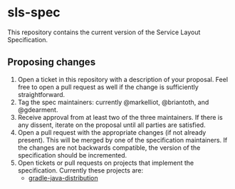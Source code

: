 # sls-spec

This repository contains the current version of the Service Layout Specification.

## Proposing changes

  1.  Open a ticket in this repository with a description of your proposal.  Feel
      free to open a pull request as well if the change is sufficiently straightforward.
  2.  Tag the spec maintainers: currently @markelliot, @briantoth, and @gdearment.
  3.  Receive approval from at least two of the three maintainers.  If there is any
      dissent, iterate on the proposal until all parties are satisfied.
  4.  Open a pull request with the appropriate changes (if not already present).  This
      will be merged by one of the specification maintainers.  If the changes
      are not backwards compatible, the version of the specification should be incremented.
  5.  Open tickets or pull requests on projects that implement the specification.  Currently these projects are:
      * [gradle-java-distribution](https://github.com/palantir/gradle-java-distribution)
